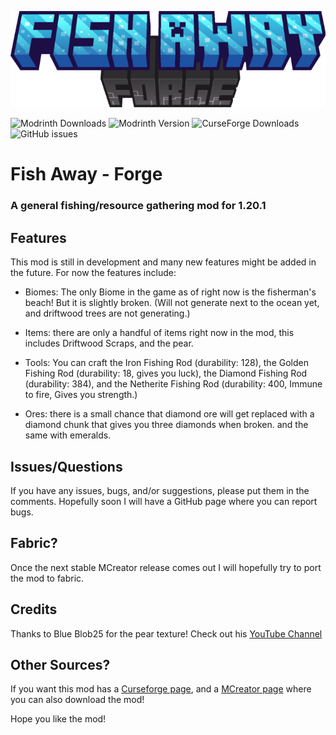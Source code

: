 ![Logo](https://github.com/THG2009/Fish-Away/blob/d8d2396aeb13bbe4ca0c7171e1ac261e7323da21/minecraft_title_hd.png)

![Modrinth Downloads](https://img.shields.io/modrinth/dt/vyaQ048Z?logo=modrinth&color=%2320dc6a&link=https%3A%2F%2Fmodrinth.com%2Fmod%2Ffish-away-forge)
![Modrinth Version](https://img.shields.io/modrinth/v/vyaQ048Z?logo=modrinth&color=%2320dc6a&link=https%3A%2F%2Fmodrinth.com%2Fmod%2Ffish-away-forge%2Fchangelog)
![CurseForge Downloads](https://img.shields.io/curseforge/dt/921473?logo=curseforge&color=%23ee673a&link=https%3A%2F%2Fwww.curseforge.com%2Fminecraft%2Fmc-mods%2Ffish-away-forge)
![GitHub issues](https://img.shields.io/github/issues/thg2009/fish-away?logo=github&color=%23e50b21&link=https%3A%2F%2Fgithub.com%2FTHG2009%2FFish-Away%2Fissues)
# Fish Away - Forge

### A general fishing/resource gathering mod for 1.20.1

## Features

This mod is still in development and many new features might be added in the future. For now the features include:

* Biomes: The only Biome in the game as of right now is the fisherman's beach! But it is slightly broken. (Will not generate next to the ocean yet, and driftwood trees are not generating.)

* Items: there are only a handful of items right now in the mod, this includes Driftwood Scraps, and the pear.

* Tools: You can craft the Iron Fishing Rod (durability: 128), the Golden Fishing Rod (durability: 18, gives you luck), the Diamond Fishing Rod (durability: 384), and the Netherite Fishing Rod (durability: 400, Immune to fire, Gives you strength.)

* Ores: there is a small chance that diamond ore will get replaced with a diamond chunk that gives you three diamonds when broken. and the same with emeralds.

## Issues/Questions

If you have any issues, bugs, and/or suggestions, please put them in the comments.
Hopefully soon I will have a GitHub page where you can report bugs.

## Fabric?

Once the next stable MCreator release comes out I will hopefully try to port the mod to fabric.

## Credits

Thanks to Blue Blob25 for the pear texture! Check out his [YouTube Channel](https://www.youtube.com/@BlueBlob256)

## Other Sources?

If you want this mod has a [Curseforge page](https://www.curseforge.com/minecraft/mc-mods/fish-away-forge), and a [MCreator page](https://mcreator.net/modification/100962/fish-away-forge) where you can also download the mod!

Hope you like the mod!
